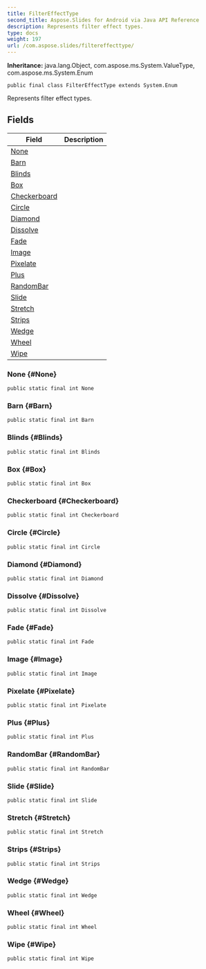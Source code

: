 ```yaml
---
title: FilterEffectType
second_title: Aspose.Slides for Android via Java API Reference
description: Represents filter effect types.
type: docs
weight: 197
url: /com.aspose.slides/filtereffecttype/
---
```

**Inheritance:**
java.lang.Object, com.aspose.ms.System.ValueType, com.aspose.ms.System.Enum
```
public final class FilterEffectType extends System.Enum
```

Represents filter effect types.
## Fields

| Field | Description |
| --- | --- |
| [None](#None) |  |
| [Barn](#Barn) |  |
| [Blinds](#Blinds) |  |
| [Box](#Box) |  |
| [Checkerboard](#Checkerboard) |  |
| [Circle](#Circle) |  |
| [Diamond](#Diamond) |  |
| [Dissolve](#Dissolve) |  |
| [Fade](#Fade) |  |
| [Image](#Image) |  |
| [Pixelate](#Pixelate) |  |
| [Plus](#Plus) |  |
| [RandomBar](#RandomBar) |  |
| [Slide](#Slide) |  |
| [Stretch](#Stretch) |  |
| [Strips](#Strips) |  |
| [Wedge](#Wedge) |  |
| [Wheel](#Wheel) |  |
| [Wipe](#Wipe) |  |
### None {#None}
```
public static final int None
```




### Barn {#Barn}
```
public static final int Barn
```




### Blinds {#Blinds}
```
public static final int Blinds
```




### Box {#Box}
```
public static final int Box
```




### Checkerboard {#Checkerboard}
```
public static final int Checkerboard
```




### Circle {#Circle}
```
public static final int Circle
```




### Diamond {#Diamond}
```
public static final int Diamond
```




### Dissolve {#Dissolve}
```
public static final int Dissolve
```




### Fade {#Fade}
```
public static final int Fade
```




### Image {#Image}
```
public static final int Image
```




### Pixelate {#Pixelate}
```
public static final int Pixelate
```




### Plus {#Plus}
```
public static final int Plus
```




### RandomBar {#RandomBar}
```
public static final int RandomBar
```




### Slide {#Slide}
```
public static final int Slide
```




### Stretch {#Stretch}
```
public static final int Stretch
```




### Strips {#Strips}
```
public static final int Strips
```




### Wedge {#Wedge}
```
public static final int Wedge
```




### Wheel {#Wheel}
```
public static final int Wheel
```




### Wipe {#Wipe}
```
public static final int Wipe
```




